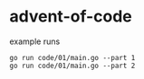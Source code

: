 # advent-of-code

example runs

```
go run code/01/main.go --part 1
go run code/01/main.go --part 2
```
